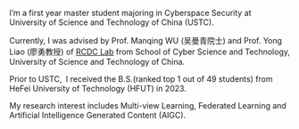 I’m a first year master student majoring in Cyberspace Security at University of Science and Technology of China (USTC).

Currently, I was advised by Prof. Manqing WU (吴曼青院士) and Prof. Yong Liao (廖勇教授) of [RCDC Lab](https://dspace.ustc.edu.cn/) from School of Cyber Science and Technology, University of Science and Technology of China.

Prior to USTC, I received the B.S.(ranked top 1 out of 49 students) from HeFei University of Technology (HFUT) in 2023.

My research interest includes Multi-view Learning, Federated Learning and Artificial Intelligence Generated Content (AIGC).
